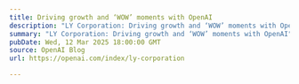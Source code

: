 ```yaml
---
title: Driving growth and ‘WOW’ moments with OpenAI
description: "LY Corporation: Driving growth and ‘WOW’ moments with OpenAI"
summary: "LY Corporation: Driving growth and ‘WOW’ moments with OpenAI"
pubDate: Wed, 12 Mar 2025 18:00:00 GMT
source: OpenAI Blog
url: https://openai.com/index/ly-corporation

---
```


